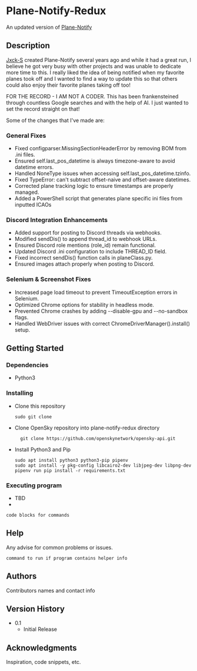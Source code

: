 # Plane-Notify-Redux

An updated version of [Plane-Notify](https://github.com/Jxck-S/plane-notify)

## Description

[Jxck-S](https://github.com/Jxck-S) created Plane-Notify several years ago and while it had a great run, I believe he got very busy with other projects and was unable to dedicate more time to this. I really liked the idea of being notified when my favorite planes took off and I wanted to find a way to update this so that others could also enjoy their favorite planes taking off too! 

FOR THE RECORD - I AM NOT A CODER. This has been frankensteined through countless Google searches and with the help of AI. I just wanted to set the record straight on that!

Some of the changes that I've made are:
### General Fixes
* Fixed configparser.MissingSectionHeaderError by removing BOM from .ini files.
* Ensured self.last_pos_datetime is always timezone-aware to avoid datetime errors.
* Handled NoneType issues when accessing self.last_pos_datetime.tzinfo.
* Fixed TypeError: can't subtract offset-naive and offset-aware datetimes.
* Corrected plane tracking logic to ensure timestamps are properly managed.
* Added a PowerShell script that generates plane specific ini files from inputted ICAOs
### Discord Integration Enhancements
* Added support for posting to Discord threads via webhooks.
* Modified sendDis() to append thread_id to webhook URLs.
* Ensured Discord role mentions (role_id) remain functional.
* Updated Discord .ini configuration to include THREAD_ID field.
* Fixed incorrect sendDis() function calls in planeClass.py.
* Ensured images attach properly when posting to Discord.
### Selenium & Screenshot Fixes
* Increased page load timeout to prevent TimeoutException errors in Selenium.
* Optimized Chrome options for stability in headless mode.
* Prevented Chrome crashes by adding --disable-gpu and --no-sandbox flags.
* Handled WebDriver issues with correct ChromeDriverManager().install() setup.

## Getting Started

### Dependencies

* Python3

### Installing

* Clone this repository
  ```
  sudo git clone 
  ```
* Clone OpenSky repository into plane-notify-redux directory
  ```
    git clone https://github.com/openskynetwork/opensky-api.git
  ```
* Install Python3 and Pip
  ```
  sudo apt install python3 python3-pip pipenv
  sudo apt install -y pkg-config libcairo2-dev libjpeg-dev libpng-dev
  pipenv run pip install -r requirements.txt
  ```

### Executing program

* TBD
* 
```
code blocks for commands
```

## Help

Any advise for common problems or issues.
```
command to run if program contains helper info
```

## Authors

Contributors names and contact info


## Version History

* 0.1
    * Initial Release

## Acknowledgments

Inspiration, code snippets, etc.
